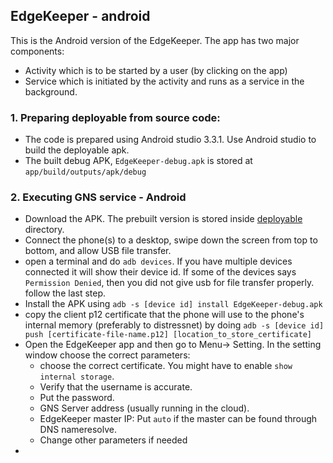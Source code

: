 ## EdgeKeeper - android
This is the Android version of the EdgeKeeper. The app has two major components:

- Activity which is to be started by a user (by clicking on the app)
- Service which is initiated by the activity and runs as a service in the background.

### 1. Preparing deployable from source code:
 - The code is prepared using Android studio 3.3.1.  Use Android studio to build the deployable apk.
 - The built debug APK, `EdgeKeeper-debug.apk` is stored at `app/build/outputs/apk/debug`

### 2. Executing GNS service - Android
- Download the APK. The prebuilt version is stored inside [deployable](deployable) directory.
- Connect the phone(s) to a desktop, swipe down the screen from top to bottom, and allow USB file transfer.
- open a terminal and do `adb devices`. If you have multiple devices connected it will show their device id. If some of the
  devices says `Permission Denied`, then you did not give usb for file transfer properly. follow the last step.
- Install the APK using `adb -s [device id] install EdgeKeeper-debug.apk`
- copy the client p12 certificate that the phone will use to the phone's internal memory (preferably to distressnet) by doing
  `adb -s [device id] push [certificate-file-name.p12] [location_to_store_certificate]`
- Open the EdgeKeeper app and then go to Menu-> Setting. In the setting window choose the correct parameters:
    - choose the correct certificate. You might have to enable `show internal storage`.
    - Verify that the username is accurate.
    - Put the password.
    - GNS Server address (usually running in the cloud).
    - EdgeKeeper master IP: Put `auto` if the master can be found through DNS nameresolve.
    - Change other parameters if needed
-
